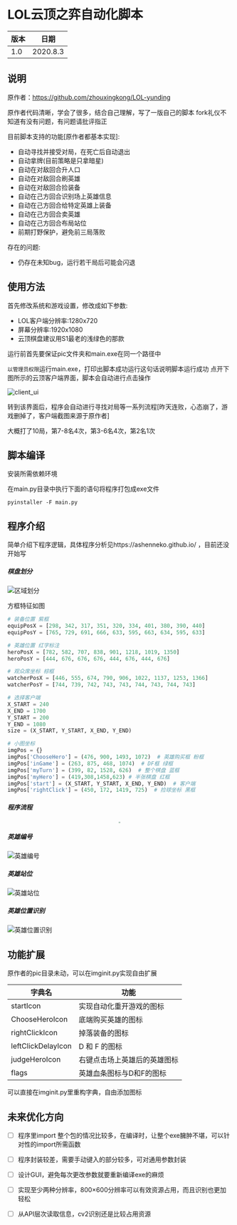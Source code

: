 # LOL云顶之弈自动化脚本

版本|日期
--|---
1.0|2020.8.3

## 说明

原作者：https://github.com/zhouxingkong/LOL-yunding

原作者代码清晰，学会了很多，结合自己理解，写了一版自己的脚本
fork礼仪不知道有没有问题，有问题请批评指正

目前脚本支持的功能[原作者都基本实现]:

+ 自动寻找并接受对局，在死亡后自动退出
+ 自动拿牌(目前策略是只拿暗星)
+ 自动在对敌回合升人口
+ 自动在对敌回合刷英雄
+ 自动在对敌回合捡装备
+ 自动在己方回合识别场上英雄信息
+ 自动在己方回合给特定英雄上装备
+ 自动在己方回合卖英雄
+ 自动在己方回合布局站位
+ 前期打野保护，避免前三局落败

存在的问题:
+ 仍存在未知bug，运行若干局后可能会闪退

## 使用方法


首先修改系统和游戏设置，修改成如下参数:
+ LOL客户端分辨率:1280x720
+ 屏幕分辨率:1920x1080
+ 云顶棋盘建议用S1最老的浅绿色的那款

运行前首先要保证pic文件夹和main.exe在同一个路径中

`以管理员权限`运行main.exe，打印出脚本成功运行这句话说明脚本运行成功
点开下图所示的云顶客户端界面，脚本会自动进行点击操作

![client_ui](https://github.com/AshenNeko/LOL-yunding/blob/master/assets/client_ui.png)

转到该界面后，程序会自动进行寻找对局等一系列流程[昨天连败，心态崩了，游戏删掉了，客户端截图来源于原作者]

大概打了10局，第7-8名4次，第3-6名4次，第2名1次

## 脚本编译

安装所需依赖环境

在main.py目录中执行下面的语句将程序打包成exe文件

``` shell
pyinstaller -F main.py
```

## 程序介绍

简单介绍下程序逻辑，具体程序分析见https://ashenneko.github.io/ ，目前还没开始写

##### 棋盘划分

![区域划分](https://github.com/AshenNeko/LOL-yunding/blob/master/assets/区域划分.png)

方框特征如图

```python
# 装备位置 紫框
equipPosX = [298, 342, 317, 351, 320, 334, 401, 380, 390, 440]
equipPosY = [765, 729, 691, 666, 633, 595, 663, 634, 595, 633]

# 英雄位置 红字标注
heroPosX = [782, 582, 707, 838, 901, 1218, 1019, 1350]
heroPosY = [444, 676, 676, 676, 444, 676, 444, 676]

# 观众席坐标 棕框
watcherPosX = [446, 555, 674, 790, 906, 1022, 1137, 1253, 1366]
watcherPosY = [744, 739, 742, 743, 743, 744, 743, 744, 743]

# 选择客户端
X_START = 240
X_END = 1700
Y_START = 200
Y_END = 1080
size = (X_START, Y_START, X_END, Y_END)

# 小图坐标
imgPos = {}
imgPos['ChooseHero'] = (476, 900, 1493, 1072)  # 英雄购买框 粉框
imgPos['inGame'] = (263, 875, 468, 1074)  # DF框 绿框
imgPos['myTurn'] = (399, 82, 1528, 626)  # 整个棋盘 蓝框
imgPos['myHero'] = (419,308,1458,623) # 半张棋盘 红框
imgPos['start'] = (X_START, Y_START, X_END, Y_END)  # 客户端
imgPos['rightClick'] = (450, 172, 1419, 725)  # 捡球坐标 黑框
```

##### 程序流程

<div align=center><img src="https://github.com/AshenNeko/LOL-yunding/blob/master/assets/流程图.png" style="zoom:20%" /></div>

##### 英雄编号

![英雄编号](https://github.com/AshenNeko/LOL-yunding/blob/master/assets/英雄编号.PNG)

##### 英雄站位

![英雄站位](https://github.com/AshenNeko/LOL-yunding/blob/master/assets/英雄站位.png)

##### 英雄位置识别

![英雄位置识别](https://github.com/AshenNeko/LOL-yunding/blob/master/assets/英雄位置识别.PNG)

## 功能扩展

原作者的pic目录未动，可以在imginit.py实现自由扩展

字典名|功能
--|--
startIcon|实现自动化重开游戏的图标
ChooseHeroIcon|底端购买英雄的图标
rightClickIcon|掉落装备的图标
leftClickDelayIcon|D 和 F 的图标
judgeHeroIcon|右键点击场上英雄后的英雄图标
flags|英雄血条图标与D和F的图标

可以直接在imginit.py里重构字典，自由添加图标

## 未来优化方向

- [ ] 程序里import 整个包的情况比较多，在编译时，让整个exe臃肿不堪，可以针对性的import所需函数
- [ ] 程序封装较差，需要手动键入的部分较多，可对通用参数封装
- [ ] 设计GUI，避免每次更改参数就要重新编译exe的麻烦
- [ ] 实现至少两种分辨率，800×600分辨率可以有效资源占用，而且识别也更加轻松
- [ ] 从API层次读取信息，cv2识别还是比较占用资源

